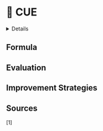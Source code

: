 # 🌿 CUE

<details>

<summary>Details</summary>

Unit: **NA / %**

Minimum: **0.0**

Maximum: **1.0**

Ideal: **1.0**

Industry Measure: Netherlands ([DDA 2020](https://www.dutchdatacenters.nl/en/positions/energy-sustainability/)) **80%**

****

</details>

## Formula

## Evaluation

## Improvement Strategies

## Sources

\[1]&#x20;
